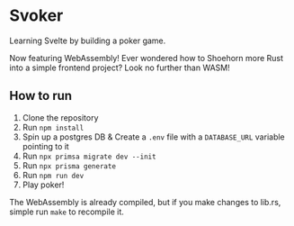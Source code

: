 <h1>Svoker</h1>

Learning Svelte by building a poker game.

Now featuring WebAssembly! Ever wondered how to Shoehorn more Rust into a simple frontend project? Look no further than WASM!

<h2>How to run</h2>

1. Clone the repository
2. Run `npm install`
3. Spin up a postgres DB & Create a `.env` file with a `DATABASE_URL` variable pointing to it 
4. Run `npx primsa migrate dev --init`
5. Run `npx prisma generate`
6. Run `npm run dev`
7. Play poker!

The WebAssembly is already compiled, but if you make changes to lib.rs, simple run `make` to recompile it.
